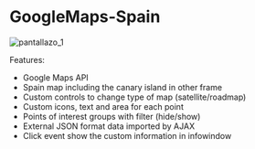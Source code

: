 # GoogleMaps-Spain

![pantallazo_1](https://github.com/RgmProgrammer/GoogleMaps-Spain/blob/master/GoogleMaps-Spain.png)

Features:
- Google Maps API
- Spain map including the canary island in other frame
- Custom controls to change type of map (satellite/roadmap)
- Custom icons, text and area for each point
- Points of interest groups with filter (hide/show)
- External JSON format data imported by AJAX
- Click event show the custom information in infowindow
